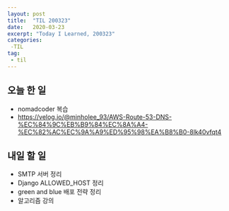 ```yaml
---
layout: post
title:  "TIL 200323"
date:   2020-03-23
excerpt: "Today I Learned, 200323"
categories: 
 -TIL
tag:
 - til
---
```

## 오늘 한 일

* nomadcoder 복습
* https://velog.io/@minholee_93/AWS-Route-53-DNS-%EC%84%9C%EB%B9%84%EC%8A%A4-%EC%82%AC%EC%9A%A9%ED%95%98%EA%B8%B0-8lk40vfqt4


## 내일 할 일

* SMTP 서버 정리
* Django ALLOWED_HOST 정리
* green and blue 배포 전략 정리
* 알고리즘 강의
